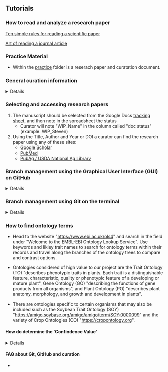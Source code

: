 ## Tutorials

### How to read and analyze a research paper

[Ten simple rules for reading a scientific paper](/student_tutorials/Carery_Steiner_2020.pdf)

[Art of reading a journal article](/student_tutorials/Subramanyam_2013.pdf)

### Practice Material
- Within the [practice](https://github.com/legumeinfo/gene-function-registry/tree/main/student_tutorials/practice) folder is a reserach paper and curatation document. 

### General curation information
<details>
- We use a "Genus species" code for curation. We use the first three letters of the <b>gen</b>us and the first two letters of the <b>sp</b>ecies (Example: <i>Glycine max</i> == glyma)
- Advanced gene function curation protocol can be found [here](https://github.com/legumeinfo/datastore-specifications/tree/main/PROTOCOLS/gene_functions)
</details>

### Selecting and accessing research papers
1. The manuscript should be selected from the Google Docs <a href="https://docs.google.com/spreadsheets/d/1hjBq1RSRtmjMVbzEEuKSQ1ArI8ydmVFBBkiA9ymWDrg/edit?usp=sharing" target="_blank">tracking sheet</a>, and then note in the spreadsheet the status
    - Curator will note "WIP_Name" in the column called "doc status" (example: WIP_Steven)
2. Using the Title, Author and Year or DOI a curator can find the research paper using any of these sites:
    - [Google Scholar](https://scholar.google.com/)
    - [PubMed](https://pubmed.ncbi.nlm.nih.gov/)
    - [PubAg / USDA National Ag Library](https://search.nal.usda.gov/discovery/search?vid=01NAL_INST:MAIN&search_scope=pubag&tab=pubag)



### Branch management using the Graphical User Interface (GUI) on GitHub
<details>
1. Make a branch from 'main' and name it "gensp.Author_Author_Year" (example: glyma.Song_Montes-Luz_2022)
2. Create a new issue using "gensp.Author_Author_Year" so that students and mentors (other curators) can easily discuss issues with curating the research paper
    - The issue can be closed once the curation for the particular paper is done (done == reviewed and merged).
3. Copy the [curation template](https://github.com/legumeinfo/gene-function-registry/blob/main/templates/gensp.traits.yml) and remain the file "gensp.Author_Author_Year.yml" (example: glyma.Song_Montes-Luz_2022.yml)
</details>

### Branch management using Git on the terminal
<details>
- To start a brand new branch on your own computer first start within the correct directory.  Within the terminal use the command "git checkout -b gensp.Author_Author_YEAR" or "git branch (new_branch_name)" followed by "git switch (new_branch_name)".

- To create a new branch on your local device that tracks a branch already present at https://github.com/legumeinfo/gene-function-registry, use the command "git checkout --track origin/(remote_branch_name)" in the terminal.

- If the local branch has no upstream branch at GitHub created earlier, you cannot simply push your file changes.  Rather, to push the current branch and set the remote as upstream, use one of the following commands; "git push --set-upstream origin (local_branch_name)" or "git push -u origin (local-branch_name)".

- To rename a local branch first change directories to within that branch and use the command "git branch -m (new_branch_name)".  Additionally, you may rename a branch from within any other local branches using "git branch -m (old_branch_name) (new_branch_name)".

- To rename a remote branch that exists at GitHub, you must first delete the older one with the command "git push origin --delete (old_remote_branch_name)".  You then push the newly renamed local branch using "git push origin -u (new_local_branch_name)".

- Save and track versions of your files using git and GitHub.  You should save your local files to a hard drive regularly during the workday, create saved local versions at least daily using git, and push your local versions (commits) to the shared workspace on https://github.com/legumeinfo/gene-function-registry.

- The “git status” command will help you find recent updates to your local branch and how they contrast with the remote repository.  Git status compares the contents of the local “.git” to the contents of GitHub, and you can decide to reconcile them using git push, git fetch, git pull, etc.

- The commands “git fetch” followed by “git pull” take the latest updates at the remote website GitHub and place them into the repository of “.git” on your local device.  Hence your local version of the branch, e.g. "main" is made identical to the tracked branch on GitHub.

- The command “git add” tells git locally about new or altered files and updates these versions to “.git”.  For example on the command line: git add path/file1 path/file2 path/file3.  To remove files from your local latest version use the command "git rm".  The "git add" and "git rm" stage files so they are ready for a "git commit".  You can use "git status" to see if there are files that have been changed and hence need addition or removal.

- We create a new recorded version of our directories using the command “git commit -m”.  The “git commit” ensconces new or changed files made available by “git add” and "git rm" within “.git”.  The “m” option allows you to write a brief message describing the new updates for your records.

- The record of "commits" and other changes within your git repository may be seen using "git log".  The command "git branch" allows you to see all the possible branches available in the directory and "git branch -a" shows the tracking branches at GitHub.  Shift from one branch to another using "git switch (different_branch_name)"

- The “git push” command then takes the updates in local “.git”, which have been staged ready for the push by “git-commit”, and pushes (uploads) the staged files to a remote repository at github.com.  Requires a sign-in or permission to access and use “git-push” in the command line without specifying the files.
</details>



### How to find ontology terms
- Head to the website "https://www.ebi.ac.uk/ols4" and search in the field under "Welcome to the EMBL-EBI Ontology Lookup Service".  Use keywords and likley trait names to search for ontology terms within their records and travel along the branches of the ontology trees to compare and contrast options.

- Ontologies considered of high value to our project are the Trait Ontology (TO) "describes phenotypic traits in plants. Each trait is a distinguishable feature, characteristic, quality or phenotypic feature of a developing or mature plant", Gene Ontology (GO) "describing the functions of gene products from all organisms", and Plant Ontology (PO) "describes plant anatomy, morphology, and growth and development in plants".

- There are ontologies specific to certain organisms that may also be included such as the Soybean Trait Ontology (SOY) "https://amigo.soybase.org/amigo/amigo/term/SOY:0000099" and the variety of Crop Ontologies (CO) "https://cropontology.org".


#### How do determine the 'Confindence Value'
<details>
- Short Answer: The confidence block is to have values 1 through 5.  This field indicates level of experimental support for the candidate gene, with 5 being the strongest and 1 the weakest.  Search your feelings and write down a plausible number as this task doesn't merit substantial investment.
- Long Answer: The S-Tier level of 5, and to a lesser extent 4, typically consist of strong experimental evidence such as genetic complementation tests or observations of mutant phenotypes associated with alleles of the gene-of-interest.  A level of 3 would represent strong associational support, but lacking experimental laboratory validation to demonstate causation over correlation.  Levels 1 and 2 would be largely high-throughput evidence and weak associations that generally should not be collected or prioritized.  For example, papers that report lists of "candidate genes" due to being in the vicinity of a GWAS or QTL region would be level 1 or 2 support.
</details>

#### FAQ about Git, GitHub and curation
- 
